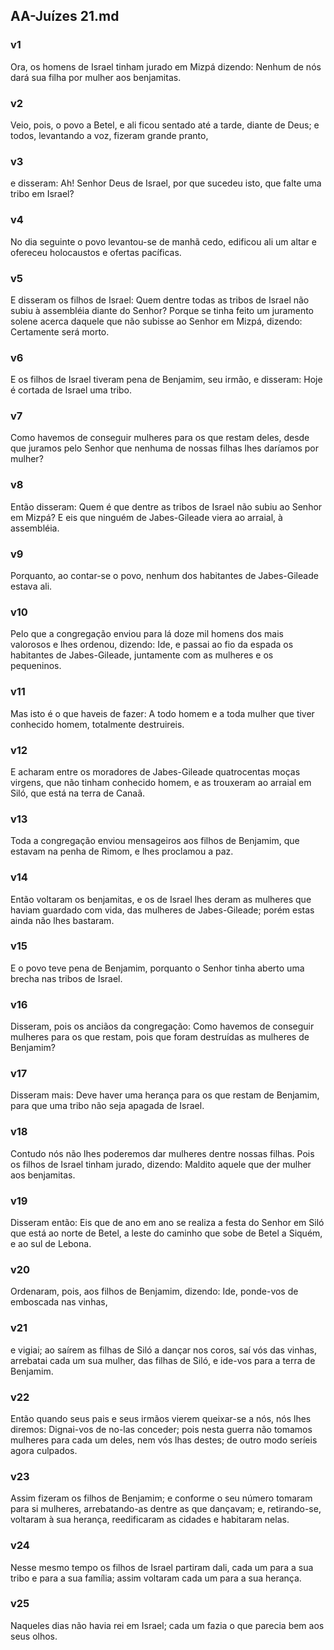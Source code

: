## AA-Juízes 21.md
### v1
 Ora, os homens de Israel tinham jurado em Mizpá dizendo: Nenhum de nós dará sua filha por mulher aos benjamitas.
### v2
 Veio, pois, o povo a Betel, e ali ficou sentado até a tarde, diante de Deus; e todos, levantando a voz, fizeram grande pranto,
### v3
 e disseram: Ah! Senhor Deus de Israel, por que sucedeu isto, que falte uma tribo em Israel?
### v4
 No dia seguinte o povo levantou-se de manhã cedo, edificou ali um altar e ofereceu holocaustos e ofertas pacíficas.
### v5
 E disseram os filhos de Israel: Quem dentre todas as tribos de Israel não subiu à assembléia diante do Senhor? Porque se tinha feito um juramento solene acerca daquele que não subisse ao Senhor em Mizpá, dizendo: Certamente será morto.
### v6
 E os filhos de Israel tiveram pena de Benjamim, seu irmão, e disseram: Hoje é cortada de Israel uma tribo.
### v7
 Como havemos de conseguir mulheres para os que restam deles, desde que juramos pelo Senhor que nenhuma de nossas filhas lhes daríamos por mulher?
### v8
 Então disseram: Quem é que dentre as tribos de Israel não subiu ao Senhor em Mizpá? E eis que ninguém de Jabes-Gileade viera ao arraial, à assembléia.
### v9
 Porquanto, ao contar-se o povo, nenhum dos habitantes de Jabes-Gileade estava ali.
### v10
 Pelo que a congregação enviou para lá doze mil homens dos mais valorosos e lhes ordenou, dizendo: Ide, e passai ao fio da espada os habitantes de Jabes-Gileade, juntamente com as mulheres e os pequeninos.
### v11
 Mas isto é o que haveis de fazer: A todo homem e a toda mulher que tiver conhecido homem, totalmente destruireis.
### v12
 E acharam entre os moradores de Jabes-Gileade quatrocentas moças virgens, que não tinham conhecido homem, e as trouxeram ao arraial em Siló, que está na terra de Canaã.
### v13
 Toda a congregação enviou mensageiros aos filhos de Benjamim, que estavam na penha de Rimom, e lhes proclamou a paz.
### v14
 Então voltaram os benjamitas, e os de Israel lhes deram as mulheres que haviam guardado com vida, das mulheres de Jabes-Gileade; porém estas ainda não lhes bastaram.
### v15
 E o povo teve pena de Benjamim, porquanto o Senhor tinha aberto uma brecha nas tribos de Israel.
### v16
 Disseram, pois os anciãos da congregação: Como havemos de conseguir mulheres para os que restam, pois que foram destruídas as mulheres de Benjamim?
### v17
 Disseram mais: Deve haver uma herança para os que restam de Benjamim, para que uma tribo não seja apagada de Israel.
### v18
 Contudo nós não lhes poderemos dar mulheres dentre nossas filhas. Pois os filhos de Israel tinham jurado, dizendo: Maldito aquele que der mulher aos benjamitas.
### v19
 Disseram então: Eis que de ano em ano se realiza a festa do Senhor em Siló que está ao norte de Betel, a leste do caminho que sobe de Betel a Siquém, e ao sul de Lebona.
### v20
 Ordenaram, pois, aos filhos de Benjamim, dizendo: Ide, ponde-vos de emboscada nas vinhas,
### v21
 e vigiai; ao saírem as filhas de Siló a dançar nos coros, saí vós das vinhas, arrebatai cada um sua mulher, das filhas de Siló, e ide-vos para a terra de Benjamim.
### v22
 Então quando seus pais e seus irmãos vierem queixar-se a nós, nós lhes diremos: Dignai-vos de no-las conceder; pois nesta guerra não tomamos mulheres para cada um deles, nem vós lhas destes; de outro modo seríeis agora culpados.
### v23
 Assim fizeram os filhos de Benjamim; e conforme o seu número tomaram para si mulheres, arrebatando-as dentre as que dançavam; e, retirando-se, voltaram à sua herança, reedificaram as cidades e habitaram nelas.
### v24
 Nesse mesmo tempo os filhos de Israel partiram dali, cada um para a sua tribo e para a sua família; assim voltaram cada um para a sua herança.
### v25
 Naqueles dias não havia rei em Israel; cada um fazia o que parecia bem aos seus olhos.
